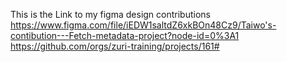 This is the Link to my figma design contributions
https://www.figma.com/file/iEDW1saltdZ6xkBOn48Cz9/Taiwo's-contibution---Fetch-metadata-project?node-id=0%3A1
https://github.com/orgs/zuri-training/projects/161#
